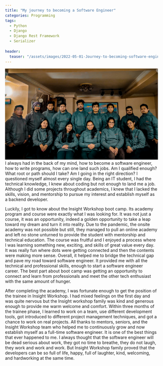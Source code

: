 ```yaml
---
title: "My journey to becoming a Software Engineer"
categories: Programming
tags:
  - Python
  - Django
  - Django Rest Framework
  - Serializer

header:
  teaser: "/assets/images/2022-05-01-Journey-to-becoming-software-engineer/iw-team.jpg"
---
```


![Cover Page](/assets/images/2022-05-01-Journey-to-becoming-software-engineer/iw-team.jpg)
I always had in the back of my mind, how to become a software engineer, how to write programs, how can one land such jobs. Am I qualified enough? What root or path should I take? Am I going in the right direction? I questioned myself almost every single day. Being an IT student, I had the technical knowledge, I knew about coding but not enough to land me a job. Although I did some projects throughout academics, I knew that I lacked the skills, vision, and mentorship to pursue my interest and establish myself as a backend developer.

Luckily, I got to know about the Insight Workshop boot camp. Its academy program and course were exactly what I was looking for. It was not just a course, it was an opportunity, indeed a golden opportunity to take a leap toward my dream and turn it into reality. Due to the pandemic, the onsite academy was not possible but still, they managed to pull an online academy and left no stone unturned to provide the student with mentorship and technical education. The course was fruitful and I enjoyed a process where I was learning something new, exciting, and skills of great value every day. It was really fun where dots were getting connected and then the contents were making more sense. Overall, it helped me to bridge the technical gap and pave my road toward software engineer. It provided me with all the technical and professional skills, enough to start a software engineer career. The best part about boot camp was getting an opportunity to connect and learn from professionals and meet the other tech enthusiast with the same amount of hunger.

After completing the academy, I was fortunate enough to get the position of the trainee in Insight Workshop. I had mixed feelings on the first day and was quite nervous but the Insight workshop family was kind and generous enough to provide me warm welcome and comfort. Within three months of the trainee phase, I learned to work on a team, use different development tools, got introduced to different project management techniques, and got a chance to work on real projects. All thanks to mentors, seniors, and the Insight Workshop team who helped me to continuously grow and now establish myself as a full-time software engineer. It is one of the best things that ever happened to me. I always thought that the software engineer will be dead serious about work, they got no time to breathe, they do not laugh, they work and work and work. But Insight Workshop family proved that the developers can be so full of life, happy, full of laughter, kind, welcoming, and hardworking at the same time.
